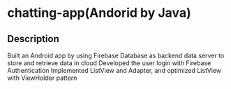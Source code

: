 # chatting-app(Andorid by Java)
## Description 
   Built an Android app by using Firebase Database as backend data server to store and retrieve data in cloud
   Developed the user login with Firebase Authentication
   Implemented ListView and Adapter, and optimized ListView with ViewHolder pattern

